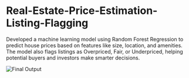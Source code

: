 # Real-Estate-Price-Estimation-Listing-Flagging
Developed a machine learning model using Random Forest Regression to predict house prices based on features like size, location, and amenities. The model also flags listings as Overpriced, Fair, or Underpriced, helping potential buyers and investors make smarter decisions.


![Final Output](https://github.com/user-attachments/assets/3e922437-e43f-4e4a-8302-021d49f335d1)
